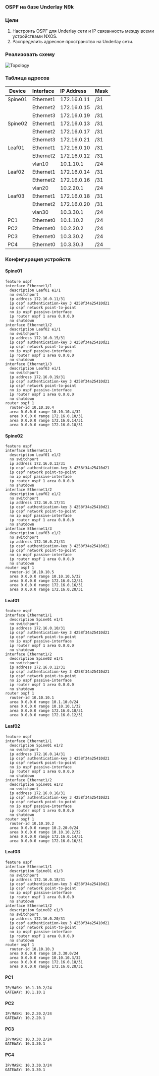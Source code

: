 ### OSPF на базе Underlay N9k
### Цели
1. Настроить OSPF для Underlay сети и IP связанность между всеми устройствами NXOS.
2. Распределить адресное пространство на Underlay сети.

### Реализовать схему
![Topology](Topology_lab2.PNG)

### Таблица адресов
| Device        | Interface | IP Address   | Mask |
| ------------- |:----------| :------------| :----|
| Spine01       | Ethernet1 | 172.16.0.11  | /31  |
|               | Ethernet2 | 172.16.0.15  | /31  |
|               | Ethernet3 | 172.16.0.19  | /31  |
| Spine02       | Ethernet1 | 172.16.0.13  | /31  |
|               | Ethernet2 | 172.16.0.17  | /31  |
|               | Ethernet3 | 172.16.0.21  | /31  |
| Leaf01        | Ethernet1 | 172.16.0.10  | /31  |
|               | Ethernet2 | 172.16.0.12  | /31  |
|               | vlan10    | 10.1.10.1    | /24  |
| Leaf02        | Ethernet1 | 172.16.0.14  | /31  |
|               | Ethernet2 | 172.16.0.16  | /31  |
|               | vlan20    | 10.2.20.1    | /24  |
| Leaf03        | Ethernet1 | 172.16.0.18  | /31  |
|               | Ethernet2 | 172.16.0.20  | /31  |
|               | vlan30    | 10.3.30.1    | /24  |
| PC1           | Ethernet0 | 10.1.10.2    | /24  |
| PC2           | Ethernet0 | 10.2.20.2    | /24  |
| PC3           | Ethernet0 | 10.3.30.2    | /24  |
| PC4           | Ethernet0 | 10.3.30.3    | /24  |

### Конфигурация устройств
#### Spine01
```
feature ospf
interface Ethernet1/1
  description Leaf01 e1/1
  no switchport
  ip address 172.16.0.11/31
  ip ospf authentication-key 3 4258f34a25410d21
  ip ospf network point-to-point
  no ip ospf passive-interface
  ip router ospf 1 area 0.0.0.0
  no shutdown
interface Ethernet1/2
  description Leaf02 e1/1
  no switchport
  ip address 172.16.0.15/31
  ip ospf authentication-key 3 4258f34a25410d21
  ip ospf network point-to-point
  no ip ospf passive-interface
  ip router ospf 1 area 0.0.0.0
  no shutdown
interface Ethernet1/3
  description Leaf03 e1/1
  no switchport
  ip address 172.16.0.19/31
  ip ospf authentication-key 3 4258f34a25410d21
  ip ospf network point-to-point
  no ip ospf passive-interface
  ip router ospf 1 area 0.0.0.0
  no shutdown
router ospf 1
  router-id 10.10.10.4
  area 0.0.0.0 range 10.10.10.4/32
  area 0.0.0.0 range 172.16.0.10/31
  area 0.0.0.0 range 172.16.0.14/31
  area 0.0.0.0 range 172.16.0.18/31
``` 
#### Spine02
```
feature ospf
interface Ethernet1/1
  description Leaf01 e1/2
  no switchport
  ip address 172.16.0.13/31
  ip ospf authentication-key 3 4258f34a25410d21
  ip ospf network point-to-point
  no ip ospf passive-interface
  ip router ospf 1 area 0.0.0.0
  no shutdown
interface Ethernet1/2
  description Leaf02 e1/2
  no switchport
  ip address 172.16.0.17/31
  ip ospf authentication-key 3 4258f34a25410d21
  ip ospf network point-to-point
  no ip ospf passive-interface
  ip router ospf 1 area 0.0.0.0
  no shutdown
interface Ethernet1/3
  description Leaf03 e1/2
  no switchport
  ip address 172.16.0.21/31
  ip ospf authentication-key 3 4258f34a25410d21
  ip ospf network point-to-point
  no ip ospf passive-interface
  ip router ospf 1 area 0.0.0.0
  no shutdown
router ospf 1
  router-id 10.10.10.5
  area 0.0.0.0 range 10.10.10.5/32
  area 0.0.0.0 range 172.16.0.12/31
  area 0.0.0.0 range 172.16.0.16/31
  area 0.0.0.0 range 172.16.0.20/31
```
#### Leaf01
```
feature ospf
interface Ethernet1/1
  description Spine01 e1/1
  no switchport
  ip address 172.16.0.10/31
  ip ospf authentication-key 3 4258f34a25410d21
  ip ospf network point-to-point
  no ip ospf passive-interface
  ip router ospf 1 area 0.0.0.0
  no shutdown
interface Ethernet1/2
  description Spine02 e1/1
  no switchport
  ip address 172.16.0.12/31
  ip ospf authentication-key 3 4258f34a25410d21
  ip ospf network point-to-point
  no ip ospf passive-interface
  ip router ospf 1 area 0.0.0.0
  no shutdown
router ospf 1
  router-id 10.10.10.1
  area 0.0.0.0 range 10.1.10.0/24
  area 0.0.0.0 range 10.10.10.1/32
  area 0.0.0.0 range 172.16.0.10/31
  area 0.0.0.0 range 172.16.0.12/31
```
#### Leaf02
```
feature ospf
interface Ethernet1/1
  description Spine01 e1/2
  no switchport
  ip address 172.16.0.14/31
  ip ospf authentication-key 3 4258f34a25410d21
  ip ospf network point-to-point
  no ip ospf passive-interface
  ip router ospf 1 area 0.0.0.0
  no shutdown
interface Ethernet1/2
  description Spine01 e1/2
  no switchport
  ip address 172.16.0.16/31
  ip ospf authentication-key 3 4258f34a25410d21
  ip ospf network point-to-point
  no ip ospf passive-interface
  ip router ospf 1 area 0.0.0.0
  no shutdown
router ospf 1
  router-id 10.10.10.2
  area 0.0.0.0 range 10.2.20.0/24
  area 0.0.0.0 range 10.10.10.2/32
  area 0.0.0.0 range 172.16.0.14/31
  area 0.0.0.0 range 172.16.0.16/31
```
#### Leaf03
```
feature ospf
interface Ethernet1/1
  description Spine01 e1/3
  no switchport
  ip address 172.16.0.18/31
  ip ospf authentication-key 3 4258f34a25410d21
  ip ospf network point-to-point
  no ip ospf passive-interface
  ip router ospf 1 area 0.0.0.0
  no shutdown
interface Ethernet1/2
  description Spine02 e1/3
  no switchport
  ip address 172.16.0.20/31
  ip ospf authentication-key 3 4258f34a25410d21
  ip ospf network point-to-point
  no ip ospf passive-interface
  ip router ospf 1 area 0.0.0.0
  no shutdown
router ospf 1
  router-id 10.10.10.3
  area 0.0.0.0 range 10.3.30.0/24
  area 0.0.0.0 range 10.10.10.3/32
  area 0.0.0.0 range 172.16.0.18/31
  area 0.0.0.0 range 172.16.0.20/31

``` 
#### PC1
```
IP/MASK: 10.1.10.2/24  
GATEWAY: 10.1.10.1
```  
#### PC2
```
IP/MASK: 10.2.20.2/24  
GATEWAY: 10.2.20.1
```  
#### PC3
```
IP/MASK: 10.3.30.2/24  
GATEWAY: 10.3.30.1  
```
#### PC4
```
IP/MASK: 10.3.30.3/24  
GATEWAY: 10.3.30.1 
``` 